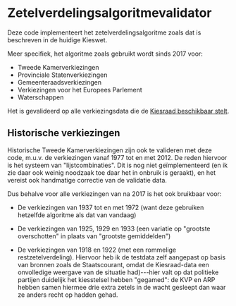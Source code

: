 Zetelverdelingsalgoritmevalidator
=================================

Deze code implementeert het zetelverdelingsalgoritme zoals dat is beschreven in de huidige Kieswet.

Meer specifiek, het algoritme zoals gebruikt wordt sinds 2017 voor:

* Tweede Kamerverkiezingen
* Provinciale Statenverkiezingen
* Gemeenteraadsverkiezingen
* Verkiezingen voor het Europees Parlement
* Waterschappen

Het is gevalideerd op alle verkiezingsdata die de [Kiesraad beschikbaar stelt](https://www.verkiezingsuitslagen.nl/).

Historische verkiezingen
------------------------

Historische Tweede Kamerverkiezingen zijn ook te valideren met deze code, m.u.v. de verkiezingen vanaf 1977 tot en met 2012. De
reden hiervoor is het systeem van "lijstcombinaties". Dit is nog niet geïmplementeerd (en ik zie daar ook weinig noodzaak
toe daar het in onbruik is geraakt), en het vereist ook handmatige correctie van de validatie data.

Dus behalve voor alle verkiezingen van na 2017 is het ook bruikbaar voor:

* De verkiezingen van 1937 tot en met 1972 (want deze gebruiken hetzelfde algoritme als dat van vandaag)

* De verkiezingen van 1925, 1929 en 1933 (een variatie op "grootste overschotten" in plaats van "grootste gemiddelden")

* De verkiezingen van 1918 en 1922 (met een rommelige restzetelverdeling). Hiervoor heb ik de testdata zelf aangepast op basis van bronnen zoals de Staatscourant, omdat de Kiesraad-data een onvolledige weergave van de situatie had)---hier valt op dat politieke partijen duidelijk het kiesstelsel hebben "gegamed": de KVP en ARP hebben samen hiermee drie extra zetels in de wacht gesleept dan waar ze anders recht op hadden gehad.
